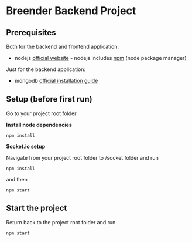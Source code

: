# Breender Backend Project

## Prerequisites

Both for the backend and frontend application:

* nodejs [official website](https://nodejs.org/en/) - nodejs includes [npm](https://www.npmjs.com/) (node package manager)

Just for the backend application:

* mongodb [official installation guide](https://docs.mongodb.org/manual/administration/install-community/)

## Setup (before first run)

Go to your project root folder

**Install node dependencies**

```
npm install
```

**Socket.io setup**

Navigate from your project root folder to /socket folder and run

```
npm install
```
and then 
```
npm start
```

## Start the project

Return back to the project root folder and run

```bash
npm start
```